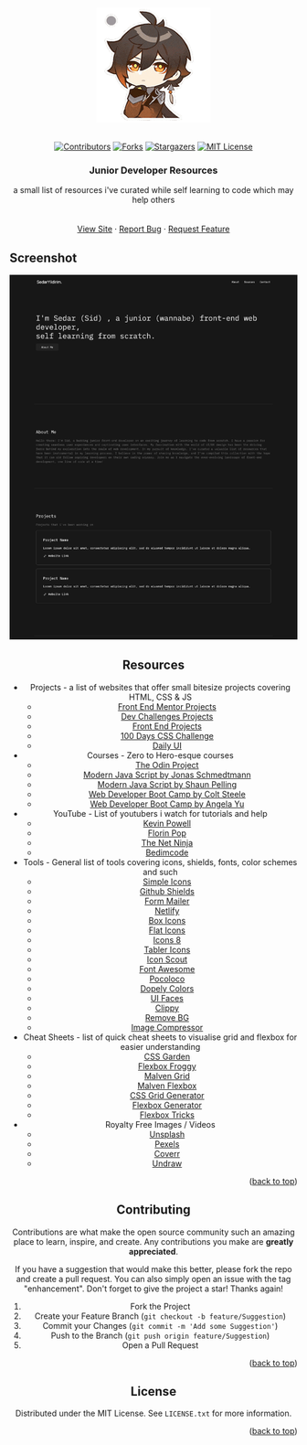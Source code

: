 <a name="readme-top"></a>

<!-- PROJECT LOGO -->
<br />
<div align="center">
    <img src="imgs/200w.gif" alt="Logo">
  </a>
  <br />
  <br />

[![Contributors][contributors-shield]][contributors-url]
[![Forks][forks-shield]][forks-url]
[![Stargazers][stars-shield]][stars-url]
[![MIT License][license-shield]][license-url]

<h3 align="center">Junior Developer Resources</h3>

  <p align="center">
    a small list of resources i've curated while self learning to code which may help others
    <br />
    <br />
    <br />
    <a href="https://sedaryildirim.github.io/junior-developer-resources/">View Site</a>
    ·
    <a href="https://github.com/sedaryildirim/junior-developer-resources/issues">Report Bug</a>
    ·
    <a href="https://github.com/sedaryildirim/junior-developer-resources/issues">Request Feature</a>
  </p>
</div>


<!-- SCREENSHOT -->
## Screenshot
<div align="center">
    <img src="imgs/Screenshot.png" alt="Logo">


<!-- LIST -->
## Resources

- Projects - a list of websites that offer small bitesize projects covering HTML, CSS & JS
  - [Front End Mentor Projects](https://www.frontendmentor.io/)
  - [Dev Challenges Projects](https://devchallenges.io/) 
  - [Front End Projects](https://www.frontendpractice.com/#projects)
  - [100 Days CSS Challenge](https://100dayscss.com/)
  - [Daily UI](https://www.dailyui.co/)
- Courses - Zero to Hero-esque courses
  - [The Odin Project](https://www.theodinproject.com/home)
  - [Modern Java Script by Jonas Schmedtmann](https://www.udemy.com/course/the-complete-javascript-course/)
  - [Modern Java Script by Shaun Pelling](https://www.udemy.com/course/modern-javascript-from-novice-to-ninja/)
  - [Web Developer Boot Camp by Colt Steele](https://www.udemy.com/course/the-web-developer-bootcamp/)
  - [Web Developer Boot Camp by Angela Yu](https://www.udemy.com/course/the-complete-web-development-bootcamp/)
- YouTube - List of youtubers i watch for tutorials and help
  - [Kevin Powell](https://www.youtube.com/kevinpowell)
  - [Florin Pop](https://www.youtube.com/channel/UCeU-1X402kT-JlLdAitxSMA)
  - [The Net Ninja](https://www.youtube.com/channel/UCW5YeuERMmlnqo4oq8vwUpg)
  - [Bedimcode](https://www.youtube.com/channel/UCgkDs77BoEhMIgRUB4MKrtQ)
- Tools - General list of tools covering icons, shields, fonts, color schemes and such
  - [Simple Icons](https://simpleicons.org/)
  - [Github Shields](https://shields.io/)
  - [Form Mailer](https://formspark.io/)
  - [Netlify](https://www.netlify.com/)
  - [Box Icons](https://boxicons.com/)
  - [Flat Icons](https://www.flaticon.com/)
  - [Icons 8](https://icons8.com/)
  - [Tabler Icons](https://tablericons.com/)
  - [Icon Scout](https://iconscout.com/)
  - [Font Awesome](https://fontawesome.com/)
  - [Pocoloco](https://pocoloco.io/)
  - [Dopely Colors](https://colors.dopely.top/)
  - [UI Faces](https://uifaces.co/)
  - [Clippy](https://bennettfeely.com/clippy/)
  - [Remove BG](https://www.remove.bg/)
  - [Image Compressor](https://imagecompressor.com/)
- Cheat Sheets - list of quick cheat sheets to visualise grid and flexbox for easier understanding
  - [CSS Garden](https://cssgridgarden.com/)
  - [Flexbox Froggy](https://flexboxfroggy.com/)
  - [Malven Grid](https://grid.malven.co/)
  - [Malven Flexbox](https://flexbox.malven.co/)
  - [CSS Grid Generator](https://grid.layoutit.com/)
  - [Flexbox Generator](https://flexbox.help/)
  - [Flexbox Tricks](https://css-tricks.com/snippets/css/a-guide-to-flexbox/)
- Royalty Free Images / Videos
  - [Unsplash](https://unsplash.com/)
  - [Pexels](https://www.pexels.com/)
  - [Coverr](https://coverr.co/)
  - [Undraw](https://undraw.co/)

<p align="right">(<a href="#readme-top">back to top</a>)</p>

<!-- CONTRIBUTING -->
## Contributing

Contributions are what make the open source community such an amazing place to learn, inspire, and create. Any contributions you make are **greatly appreciated**.

If you have a suggestion that would make this better, please fork the repo and create a pull request. You can also simply open an issue with the tag "enhancement".
Don't forget to give the project a star! Thanks again!

1. Fork the Project
2. Create your Feature Branch (`git checkout -b feature/Suggestion`)
3. Commit your Changes (`git commit -m 'Add some Suggestion'`)
4. Push to the Branch (`git push origin feature/Suggestion`)
5. Open a Pull Request

<p align="right">(<a href="#readme-top">back to top</a>)</p>

<!-- LICENSE -->
## License

Distributed under the MIT License. See `LICENSE.txt` for more information.

<p align="right">(<a href="#readme-top">back to top</a>)</p>

<!-- MARKDOWN LINKS & IMAGES -->
<!-- https://www.markdownguide.org/basic-syntax/#reference-style-links -->
[contributors-shield]: https://img.shields.io/github/contributors/sedaryildirim/junior-developer-resources.svg?style=for-the-badge
[contributors-url]: https://github.com/sedaryildirim/junior-developer-resources/graphs/contributors
[forks-shield]: https://img.shields.io/github/forks/sedaryildirim/junior-developer-resources.svg?style=for-the-badge
[forks-url]: https://github.com/sedaryildirim/junior-developer-resources/network/members
[stars-shield]: https://img.shields.io/github/stars/sedaryildirim/junior-developer-resources.svg?style=for-the-badge
[stars-url]: https://github.com/sedaryildirim/junior-developer-resources/stargazers
[license-shield]: https://img.shields.io/github/license/sedaryildirim/junior-developer-resources.svg?style=for-the-badge
[license-url]: https://github.com/sedaryildirim/junior-developer-resources/blob/main/LICENSE.txt
[product-screenshot]: imgs/screenshot.png
